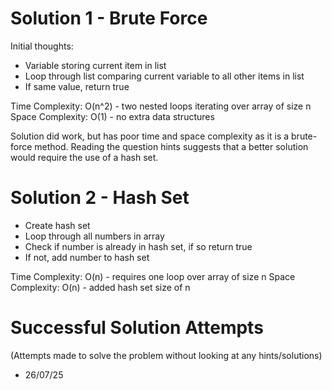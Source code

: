 # Solution 1 - Brute Force

Initial thoughts:
- Variable storing current item in list
- Loop through list comparing current variable to all other items in list
- If same value, return true

Time Complexity: O(n^2) - two nested loops iterating over array of size n
Space Complexity: O(1) - no extra data structures

Solution did work, but has poor time and space complexity as it is a brute-force method.
Reading the question hints suggests that a better solution would require the use of a hash set.

# Solution 2 - Hash Set

- Create hash set
- Loop through all numbers in array
- Check if number is already in hash set, if so return true
- If not, add number to hash set

Time Complexity: O(n) - requires one loop over array of size n
Space Complexity: O(n) - added hash set size of n

# Successful Solution Attempts
(Attempts made to solve the problem without looking at any hints/solutions)

- 26/07/25